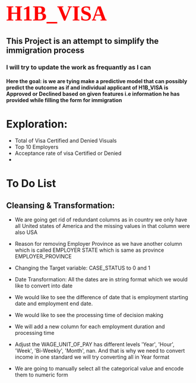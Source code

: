
# <b style="color:red; font-family: Babas; font-size: 2em;"> H1B_VISA  </b>




## This Project is an attempt to simplify the immigration process

### I will try to update the work as frequantly as I can

#### Here the goal: is we are tying make a predictive model that can possibly predict the outcome as if and individual applicant of H1B_VISA is Approved or Declined based on given features i.e information he has provided while filling the form for immigration

# Exploration:
* Total of Visa Certified and Denied Visuals
* Top 10 Employers
* Acceptance rate of visa Certified or Denied
*
# To Do List
## Cleansing & Transformation:
*  We are going get rid of redundant columns as in country we only have all United states of America and the missing values in that column were also USA 

* Reason for removing Employer Province as we have another column which is called EMPLOYER STATE which is same as province EMPLOYER_PROVINCE

*  Changing the Target variable: CASE_STATUS to 0 and 1 
 
*  Date Transformation: All the dates are in string format which we would like to convert into date

* We would like to see the difference of date that is employment starting date and employment end date. 

* We would like to see the processing time of decision making 

* We will add a new column for each employment duration and processing time

* Adjust the WAGE_UNIT_OF_PAY has different levels  'Year', 'Hour', 'Week', 'Bi-Weekly', 'Month', nan. And that is why we need to convert income in one standard we will try converting all in Year format 
* We are going to manually select all the categorical value and encode them to numeric form
